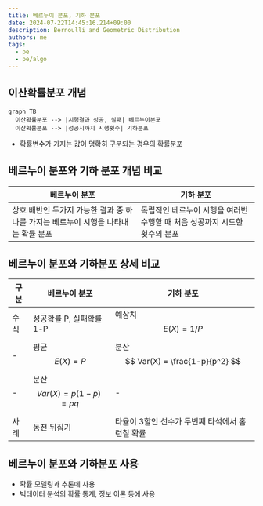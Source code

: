 ```yaml
---
title: 베르누이 분포, 기하 분포
date: 2024-07-22T14:45:16.214+09:00
description: Bernoulli and Geometric Distribution
authors: me
tags: 
  - pe
  - pe/algo
---
```


## 이산확률분포 개념

```mermaid
graph TB
  이산확률분포 --> |시행결과 성공, 실패| 베르누이분포
  이산확률분포 --> |성공시까지 시행횟수| 기하분포
```

- 확률변수가 가지는 값이 명확히 구분되는 경우의 확률분포

## 베르누이 분포와 기하 분포 개념 비교

| 베르누이 분포 | 기하 분포 |
| --- | --- |
| 상호 배반인 두가지 가능한 결과 중 하나를 가지는 베르누이 시행을 나타내는 확률 분포 | 독립적인 베르누이 시행을 여러번 수행할 때 처음 성공까지 시도한 횟수의 분포 |

## 베르누이 분포와 기하분포 상세 비교

| 구분 | 베르누이 분포 | 기하 분포 |
| --- | --- | --- |
| 수식 | 성공확률 P, 실패확률 1-P | 예상치 $$ E(X) = 1/P $$ |
| - | 평균 $$ E(X) = P $$ | 분산 $$ Var(X) = \frac{1-p}{p^2} $$ |
| - | 분산 $$ Var(X) = p(1 - p) = pq $$ | - |
| 사례 | 동전 뒤집기 | 타율이 3할인 선수가 두번째 타석에서 홈런칠 확률 |

## 베르누이 분포와 기하분포 사용

- 확률 모델링과 추론에 사용
- 빅데이터 분석의 확률 통계, 정보 이론 등에 사용
